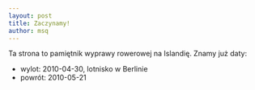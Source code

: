 ```yaml
---
layout: post
title: Zaczynamy!
author: msq
---
```


Ta strona to pamiętnik wyprawy rowerowej na Islandię. Znamy już daty:

 * wylot: 2010-04-30, lotnisko w Berlinie
 * powrót: 2010-05-21

